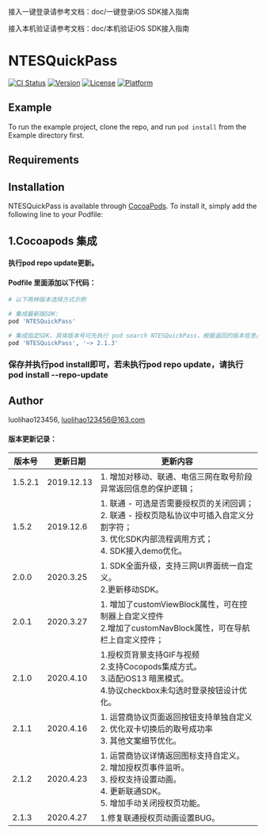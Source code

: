 接入一键登录请参考文档：doc/一键登录iOS SDK接入指南

接入本机验证请参考文档：doc/本机验证iOS SDK接入指南

# NTESQuickPass

[![CI Status](https://img.shields.io/travis/luolihao123456/NTESQuickPass.svg?style=flat)](https://travis-ci.org/luolihao123456/NTESQuickPass)
[![Version](https://img.shields.io/cocoapods/v/NTESQuickPass.svg?style=flat)](https://cocoapods.org/pods/NTESQuickPass)
[![License](https://img.shields.io/cocoapods/l/NTESQuickPass.svg?style=flat)](https://cocoapods.org/pods/NTESQuickPass)
[![Platform](https://img.shields.io/cocoapods/p/NTESQuickPass.svg?style=flat)](https://cocoapods.org/pods/NTESQuickPass)

## Example

To run the example project, clone the repo, and run `pod install` from the Example directory first.

## Requirements

## Installation

NTESQuickPass is available through [CocoaPods](https://cocoapods.org). To install
it, simply add the following line to your Podfile:


## 1.Cocoapods 集成
#### 执行pod repo update更新。
#### Podfile 里面添加以下代码：
```ruby
# 以下两种版本选择方式示例

# 集成最新版SDK:
pod 'NTESQuickPass'

# 集成指定SDK，具体版本号可先执行 pod search NTESQuickPass，根据返回的版本信息自行决定:
pod 'NTESQuickPass', '~> 2.1.3'
```
### 保存并执行pod install即可，若未执行pod repo update，请执行pod install --repo-update

## Author

luolihao123456, luolihao123456@163.com


#### 版本更新记录：

| 版本号 | 更新日期 | 更新内容 |
| ----- | ------- | ------- |
| 1.5.2.1 | 2019.12.13 | 1. 增加对移动、联通、电信三网在取号阶段异常返回信息的保护逻辑；
| 1.5.2 | 2019.12.6 | 1. 联通 - 可选是否需要授权页的关闭回调；<br>2. 联通 - 授权页隐私协议中可插入自定义分割字符；<br>3. 优化SDK内部流程调用方式；<br>4. SDK接入demo优化。
| 2.0.0 | 2020.3.25 | 1. SDK全面升级，支持三网UI界面统一自定义。<br>2.更新移动SDK。
| 2.0.1 | 2020.3.27 | 1. 增加了customViewBlock属性，可在控制器上自定义控件 <br>2.增加了customNavBlock属性，可在导航栏上自定义控件；
| 2.1.0 | 2020.4.10 | 1.授权页背景支持GIF与视频 <br>2.支持Cocopods集成方式。<br>3.适配iOS13 暗黑模式。<br>4.协议checkbox未勾选时登录按钮设计优化。
| 2.1.1 | 2020.4.16 | 1. 运营商协议页面返回按钮支持单独自定义 <br>2. 优化双卡切换后的取号成功率 <br>3. 其他文案细节优化。
| 2.1.2 | 2020.4.23 | 1. 运营商协议详情返回图标支持自定义。 <br>2.  增加授权页事件监听。 <br>3. 授权支持设置动画。<br>4. 更新联通SDK。<br>5. 增加手动关闭授权页功能。
| 2.1.3 | 2020.4.27 | 1.修复联通授权页动画设置BUG。
